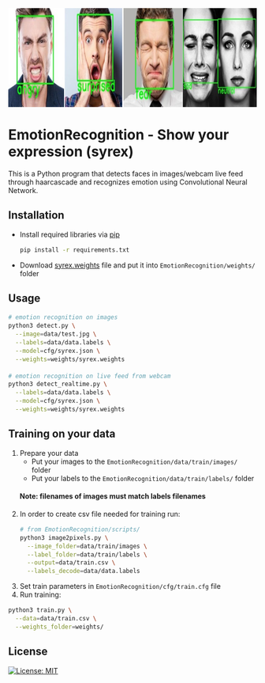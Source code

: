 <img align="center" alt="sample" height="200px" src="https://github.com/logisticAKB/EmotionRecognition/blob/master/data/example.jpg" />

# EmotionRecognition - Show your expression (syrex)

This is a Python program that detects faces in images/webcam live feed through haarcascade and recognizes emotion using Convolutional Neural Network.

## Installation

- Install required libraries via [pip](https://pip.pypa.io/en/stable/)
  ```bash
  pip install -r requirements.txt
  ```
- Download [syrex.weights](https://drive.google.com/file/d/1WUncPDIa1CDv0dHck1rv4a-mCPWYnWf1/view?usp=sharing) file and put it into ```EmotionRecognition/weights/``` folder

## Usage

```bash
# emotion recognition on images
python3 detect.py \
  --image=data/test.jpg \
  --labels=data/data.labels \
  --model=cfg/syrex.json \
  --weights=weights/syrex.weights 
  
# emotion recognition on live feed from webcam
python3 detect_realtime.py \
  --labels=data/data.labels \
  --model=cfg/syrex.json \
  --weights=weights/syrex.weights
```

## Training on your data

1. Prepare your data
    - Put your images to the ```EmotionRecognition/data/train/images/``` folder
    - Put your labels to the ```EmotionRecognition/data/train/labels/``` folder
#### &nbsp;&nbsp;&nbsp;&nbsp;&nbsp;&nbsp; Note: filenames of images must match labels filenames
2. In order to create csv file needed for training run:
    ```bash
    # from EmotionRecognition/scripts/
    python3 image2pixels.py \
      --image_folder=data/train/images \
      --label_folder=data/train/labels \
      --output=data/train.csv \
      --labels_decode=data/data.labels
    ```
3. Set train parameters in ```EmotionRecognition/cfg/train.cfg``` file
4. Run training:
```bash
python3 train.py \
  --data=data/train.csv \
  --weights_folder=weights/
```

## License
[![License: MIT](https://img.shields.io/badge/License-MIT-green.svg)](https://opensource.org/licenses/MIT)
